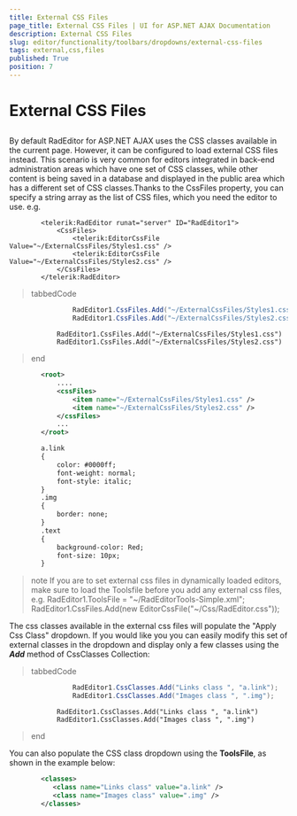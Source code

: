 ```yaml
---
title: External CSS Files
page_title: External CSS Files | UI for ASP.NET AJAX Documentation
description: External CSS Files
slug: editor/functionality/toolbars/dropdowns/external-css-files
tags: external,css,files
published: True
position: 7
---
```


# External CSS Files



## 

By default RadEditor for ASP.NET AJAX uses the CSS classes available in the current page. However, it can be configured to load external CSS files instead. This scenario is very common for editors integrated in back-end administration areas which have one set of CSS classes, while other content is being saved in a database and displayed in the public area which has a different set of CSS classes.Thanks to the CssFiles property, you can specify a string array as the list of CSS files, which you need the editor to use. e.g.

````ASPNET
	    <telerik:RadEditor runat="server" ID="RadEditor1">
	        <CssFiles>
	            <telerik:EditorCssFile Value="~/ExternalCssFiles/Styles1.css" />
	            <telerik:EditorCssFile Value="~/ExternalCssFiles/Styles2.css" />
	        </CssFiles>
	    </telerik:RadEditor>
````



>tabbedCode

````C#
				RadEditor1.CssFiles.Add("~/ExternalCssFiles/Styles1.css");
	            RadEditor1.CssFiles.Add("~/ExternalCssFiles/Styles2.css");
````
````VB
	        RadEditor1.CssFiles.Add("~/ExternalCssFiles/Styles1.css")
	        RadEditor1.CssFiles.Add("~/ExternalCssFiles/Styles2.css")
````
>end

````XML
	    <root>
	        ....
	        <cssFiles>    
	            <item name="~/ExternalCssFiles/Styles1.css" />    
	            <item name="~/ExternalCssFiles/Styles2.css" /> 
	        </cssFiles>
	        ...
	    </root>
````



````XML
	    a.link
	    {
	        color: #0000ff;
	        font-weight: normal;
	        font-style: italic;
	    }
	    .img
	    {
	        border: none;
	    }
	    .text
	    {
	        background-color: Red;
	        font-size: 10px;
	    }
````





>note If you are to set external css files in dynamically loaded editors, make sure to load the Toolsfile before you add any external css files, e.g.
>RadEditor1.ToolsFile = "~/RadEditorTools-Simple.xml";
>RadEditor1.CssFiles.Add(new EditorCssFile("~/Css/RadEditor.css"));
>


The css classes available in the external css files will populate the "Apply Css Class" dropdown. If you would like you you can easily modify this set of external classes in the dropdown and display only a few classes using the *__Add__* method of CssClasses Collection:

>tabbedCode

````C#
	            RadEditor1.CssClasses.Add("Links class ", "a.link"); 
	            RadEditor1.CssClasses.Add("Images class ", ".img");
````
````VB
	        RadEditor1.CssClasses.Add("Links class ", "a.link")
	        RadEditor1.CssClasses.Add("Images class ", ".img")
````
>end

You can also populate the CSS class dropdown using the __ToolsFile__, as shown in the example below:

````XML
	    <classes>
	       <class name="Links class" value="a.link" />
	       <class name="Images class" value=".img" />
	    </classes>
````


